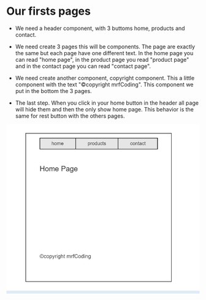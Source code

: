 # Our firsts pages

- We need a header component, with 3 buttoms home, products and contact.

- We need create 3 pages this will be components.
The page are exactly the same but each page have one different text.
In the home page you can read "home page", in the product page you read "product page" and in the contact page you can read "contact page".

- We need create another component, copyright component. This a little component with the text "©copyright mrfCoding".
This component we put in the bottom the 3 pages.

- The last step. When you click in your home button in the header all page will hide them and then the only show home page.
This behavior is the same for rest button with the others pages.

![Example](./example.jpg)

